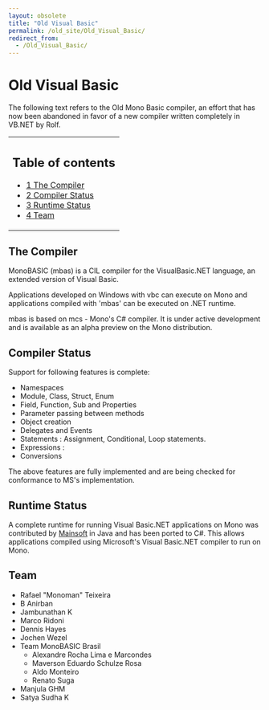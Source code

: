 ```yaml
---
layout: obsolete
title: "Old Visual Basic"
permalink: /old_site/Old_Visual_Basic/
redirect_from:
  - /Old_Visual_Basic/
---
```


Old Visual Basic
================

The following text refers to the Old Mono Basic compiler, an effort that has now been abandoned in favor of a new compiler written completely in VB.NET by Rolf.

<table>
<col width="100%" />
<tbody>
<tr class="odd">
<td align="left"><h2>Table of contents</h2>
<ul>
<li><a href="#the-compiler">1 The Compiler</a></li>
<li><a href="#compiler-status">2 Compiler Status</a></li>
<li><a href="#runtime-status">3 Runtime Status</a></li>
<li><a href="#team">4 Team</a></li>
</ul></td>
</tr>
</tbody>
</table>

The Compiler
------------

MonoBASIC (mbas) is a CIL compiler for the VisualBasic.NET language, an extended version of Visual Basic.

Applications developed on Windows with vbc can execute on Mono and applications compiled with 'mbas' can be executed on .NET runtime.

mbas is based on mcs - Mono's C\# compiler. It is under active development and is available as an alpha preview on the Mono distribution.

Compiler Status
---------------

Support for following features is complete:

-   Namespaces
-   Module, Class, Struct, Enum
-   Field, Function, Sub and Properties
-   Parameter passing between methods
-   Object creation
-   Delegates and Events
-   Statements : Assignment, Conditional, Loop statements.
-   Expressions :
-   Conversions

The above features are fully implemented and are being checked for conformance to MS's implementation.

Runtime Status
--------------

A complete runtime for running Visual Basic.NET applications on Mono was contributed by [Mainsoft](http://www.mainsoft.com) in Java and has been ported to C\#. This allows applications compiled using Microsoft's Visual Basic.NET compiler to run on Mono.

Team
----

-   Rafael "Monoman" Teixeira
-   B Anirban
-   Jambunathan K
-   Marco Ridoni
-   Dennis Hayes
-   Jochen Wezel
-   Team MonoBASIC Brasil
    -   Alexandre Rocha Lima e Marcondes
    -   Maverson Eduardo Schulze Rosa
    -   Aldo Monteiro
    -   Renato Suga
-   Manjula GHM
-   Satya Sudha K


